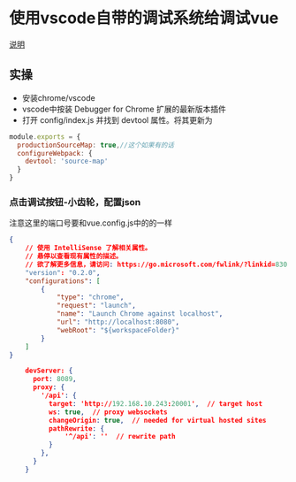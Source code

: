 # 使用vscode自带的调试系统给调试vue

[说明](https://cn.vuejs.org/v2/cookbook/debugging-in-vscode.html)

## 实操

- 安装chrome/vscode
- vscode中按装 Debugger for Chrome 扩展的最新版本插件
- 打开 config/index.js 并找到 devtool 属性。将其更新为

```javascript
module.exports = {
  productionSourceMap: true,//这个如果有的话
  configureWebpack: {
    devtool: 'source-map'
  }
}
```

### 点击调试按钮-小齿轮，配置json

注意这里的端口号要和vue.config.js中的的一样

```json
{
    // 使用 IntelliSense 了解相关属性。 
    // 悬停以查看现有属性的描述。
    // 欲了解更多信息，请访问: https://go.microsoft.com/fwlink/?linkid=830387
    "version": "0.2.0",
    "configurations": [
        {
            "type": "chrome",
            "request": "launch",
            "name": "Launch Chrome against localhost",
            "url": "http://localhost:8080",
            "webRoot": "${workspaceFolder}"
        }
    ]
}
```

``` json
    devServer: {
      port: 8089,
      proxy: {
        '/api': {
          target: 'http://192.168.10.243:20001',  // target host
          ws: true,  // proxy websockets 
          changeOrigin: true,  // needed for virtual hosted sites
          pathRewrite: {
              '^/api': ''  // rewrite path
          }
        },
      }
    }
```